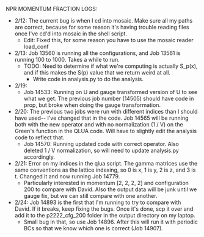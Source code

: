 NPR MOMENTUM FRACTION LOGS:
- 2/12: The current bug is when I cd into mosaic. Make sure all my paths are correct, because for some reason it's having trouble reading files once I've cd'd into mosaic in the shell script.
  - Edit: Fixed this, for some reason you have to use the mosaic reader load_conf
- 2/13: Job 13560 is running all the configurations, and Job 13561 is running 100 to 1000. Takes a while to run.
  - TODO: Need to determine if what we're computing is actually S_p(x), and if this makes the S(p) value that we return weird at all.
    - Write code in analysis.py to do the analysis.
- 2/19:
  - Job 14533: Running on U and gauge transformed version of U to see what we get. The previous job number (14505) should have code in prop, but broke when doing the gauge transformation.
- 2/20: The previous two jobs were run with different indices than I should have used-- I've changed that in the code. Job 14565 will be running both with the new operator and with no normalization (1 / V) on the Green's function in the QLUA code. Will have to slightly edit the analysis code to reflect that.
  - Job 14570: Running updated code with correct operator. Also deleted 1 / V normalization, so will need to update analysis.py accordingly.
- 2/21: Error on my indices in the qlua script. The gamma matrices use the same conventions as the lattice indexing, so 0 is x, 1 is y, 2 is z, and 3 is t. Changed it and now running Job 14779.
  - Particularly interested in momentum [2, 2, 2, 2] and configuration 200 to compare with David. Also the output data will be junk until we gauge fix, but we can still compare with one another. 
- 2/24: Job 14893 is the first that I'm running to try to compare with David. If it breaks, keep fixing the bugs. Once it's done, scp it over and add it to the p2222_cfg_200 folder in the output directory on my laptop. 
  - Small bug in that, so use Job 14896. After this will run it with periodic BCs so that we know which one is correct (Job 14907).
